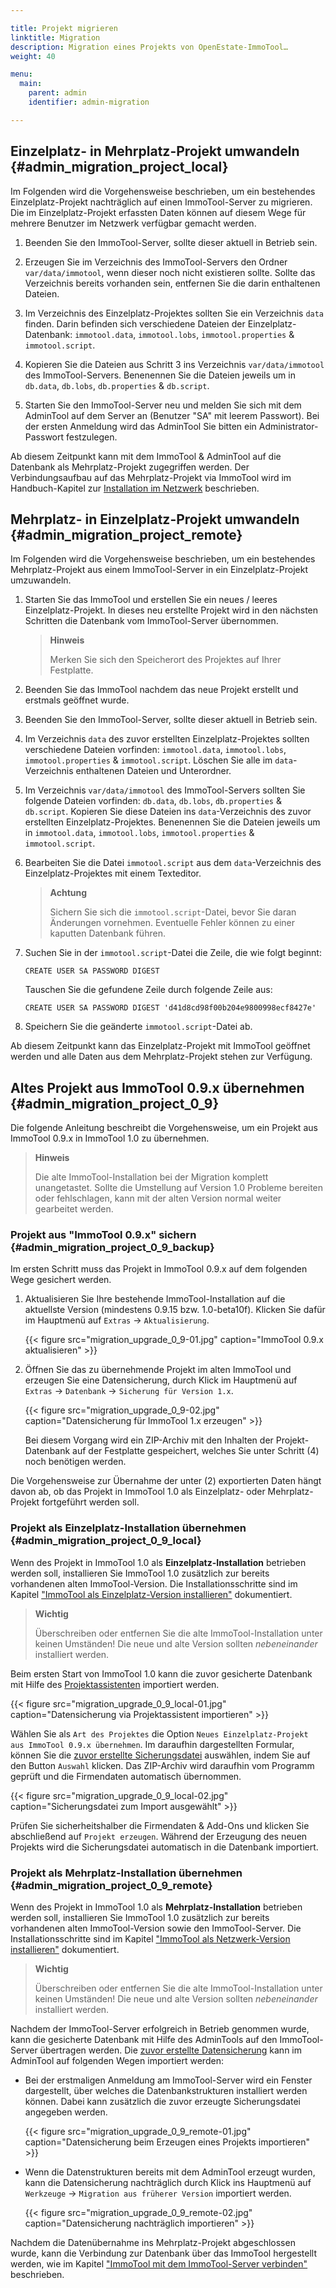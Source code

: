 ```yaml
---

title: Projekt migrieren
linktitle: Migration
description: Migration eines Projekts von OpenEstate-ImmoTool…
weight: 40

menu:
  main:
    parent: admin
    identifier: admin-migration

---
```



## Einzelplatz- in Mehrplatz-Projekt umwandeln {#admin_migration_project_local}

Im Folgenden wird die Vorgehensweise beschrieben, um ein bestehendes Einzelplatz-Projekt nachträglich auf einen ImmoTool-Server zu migrieren. Die im Einzelplatz-Projekt erfassten Daten können auf diesem Wege für mehrere Benutzer im Netzwerk verfügbar gemacht werden.

1.  Beenden Sie den ImmoTool-Server, sollte dieser aktuell in Betrieb sein.

2.  Erzeugen Sie im Verzeichnis des ImmoTool-Servers den Ordner `var/data/immotool`, wenn dieser noch nicht existieren sollte. Sollte das Verzeichnis bereits vorhanden sein, entfernen Sie die darin enthaltenen Dateien.

3.  Im Verzeichnis des Einzelplatz-Projektes sollten Sie ein Verzeichnis `data` finden. Darin befinden sich verschiedene Dateien der Einzelplatz-Datenbank: `immotool.data`, `immotool.lobs`, `immotool.properties` & `immotool.script`.

4.  Kopieren Sie die Dateien aus Schritt 3 ins Verzeichnis `var/data/immotool` des ImmoTool-Servers. Benenennen Sie die Dateien jeweils um in `db.data`, `db.lobs`, `db.properties` & `db.script`.

5.  Starten Sie den ImmoTool-Server neu und melden Sie sich mit dem AdminTool auf dem Server an (Benutzer "SA" mit leerem Passwort). Bei der ersten Anmeldung wird das AdminTool Sie bitten ein Administrator-Passwort festzulegen.

Ab diesem Zeitpunkt kann mit dem ImmoTool & AdminTool auf die Datenbank als Mehrplatz-Projekt zugegriffen werden. Der Verbindungsaufbau auf das Mehrplatz-Projekt via ImmoTool wird im Handbuch-Kapitel zur [Installation im Netzwerk](intro_install_network.md#intro_install_network_immotool_project) beschrieben.


## Mehrplatz- in Einzelplatz-Projekt umwandeln {#admin_migration_project_remote}

Im Folgenden wird die Vorgehensweise beschrieben, um ein bestehendes Mehrplatz-Projekt aus einem ImmoTool-Server in ein Einzelplatz-Projekt umzuwandeln.

1.  Starten Sie das ImmoTool und erstellen Sie ein neues / leeres Einzelplatz-Projekt. In dieses neu erstellte Projekt wird in den nächsten Schritten die Datenbank vom ImmoTool-Server übernommen.

    > **Hinweis**
    >
    > Merken Sie sich den Speicherort des Projektes auf Ihrer Festplatte.

2.  Beenden Sie das ImmoTool nachdem das neue Projekt erstellt und erstmals geöffnet wurde.

3.  Beenden Sie den ImmoTool-Server, sollte dieser aktuell in Betrieb sein.

4.  Im Verzeichnis `data` des zuvor erstellten Einzelplatz-Projektes sollten verschiedene Dateien vorfinden: `immotool.data`, `immotool.lobs`, `immotool.properties` & `immotool.script`. Löschen Sie alle im `data`-Verzeichnis enthaltenen Dateien und Unterordner.

5.  Im Verzeichnis `var/data/immotool` des ImmoTool-Servers sollten Sie folgende Dateien vorfinden: `db.data`, `db.lobs`, `db.properties` & `db.script`. Kopieren Sie diese Dateien ins `data`-Verzeichnis des zuvor erstellten Einzelplatz-Projektes. Benenennen Sie die Dateien jeweils um in `immotool.data`, `immotool.lobs`, `immotool.properties` & `immotool.script`.

6.  Bearbeiten Sie die Datei `immotool.script` aus dem `data`-Verzeichnis des Einzelplatz-Projektes mit einem Texteditor.

    > **Achtung**
    >
    > Sichern Sie sich die `immotool.script`-Datei, bevor Sie daran Änderungen vornehmen. Eventuelle Fehler können zu einer kaputten Datenbank führen.

7.  Suchen Sie in der `immotool.script`-Datei die Zeile, die wie folgt beginnt:
    ```
    CREATE USER SA PASSWORD DIGEST
    ```

    Tauschen Sie die gefundene Zeile durch folgende Zeile aus:
    ```
    CREATE USER SA PASSWORD DIGEST 'd41d8cd98f00b204e9800998ecf8427e'
    ```

8.  Speichern Sie die geänderte `immotool.script`-Datei ab.

Ab diesem Zeitpunkt kann das Einzelplatz-Projekt mit ImmoTool geöffnet werden und alle Daten aus dem Mehrplatz-Projekt stehen zur Verfügung.


## Altes Projekt aus ImmoTool 0.9.x übernehmen {#admin_migration_project_0_9}

Die folgende Anleitung beschreibt die Vorgehensweise, um ein Projekt aus ImmoTool 0.9.x in ImmoTool 1.0 zu übernehmen.

> **Hinweis**
>
> Die alte ImmoTool-Installation bei der Migration komplett unangetastet. Sollte die Umstellung auf Version 1.0 Probleme bereiten oder fehlschlagen, kann mit der alten Version normal weiter gearbeitet werden.


### Projekt aus "ImmoTool 0.9.x" sichern {#admin_migration_project_0_9_backup}

Im ersten Schritt muss das Projekt in ImmoTool 0.9.x auf dem folgenden Wege gesichert werden.

1.  Aktualisieren Sie Ihre bestehende ImmoTool-Installation auf die aktuellste Version (mindestens 0.9.15 bzw. 1.0-beta10f). Klicken Sie dafür im Hauptmenü auf `Extras` → `Aktualisierung`.

    {{< figure src="migration_upgrade_0_9-01.jpg" caption="ImmoTool 0.9.x aktualisieren" >}}

2.  Öffnen Sie das zu übernehmende Projekt im alten ImmoTool und erzeugen Sie eine Datensicherung, durch Klick im Hauptmenü auf `Extras` → `Datenbank` → `Sicherung für Version 1.x`.

    {{< figure src="migration_upgrade_0_9-02.jpg" caption="Datensicherung für ImmoTool 1.x erzeugen" >}}

    Bei diesem Vorgang wird ein ZIP-Archiv mit den Inhalten der Projekt-Datenbank auf der Festplatte gespeichert, welches Sie unter Schritt (4) noch benötigen werden.

Die Vorgehensweise zur Übernahme der unter (2) exportierten Daten hängt davon ab, ob das Projekt in ImmoTool 1.0 als Einzelplatz- oder Mehrplatz-Projekt fortgeführt werden soll.


### Projekt als Einzelplatz-Installation übernehmen {#admin_migration_project_0_9_local}

Wenn des Projekt in ImmoTool 1.0 als **Einzelplatz-Installation** betrieben werden soll, installieren Sie ImmoTool 1.0 zusätzlich zur bereits vorhandenen alten ImmoTool-Version. Die Installationsschritte sind im Kapitel ["ImmoTool als Einzelplatz-Version installieren"](intro_install_local.md#intro_install_local) dokumentiert.

> **Wichtig**
>
> Überschreiben oder entfernen Sie die alte ImmoTool-Installation unter keinen Umständen! Die neue und alte Version sollten *nebeneinander* installiert werden.

Beim ersten Start von ImmoTool 1.0 kann die zuvor gesicherte Datenbank mit Hilfe des [Projektassistenten](usage_general_projects.md#usage_general_projects_wizard) importiert werden.

{{< figure src="migration_upgrade_0_9_local-01.jpg" caption="Datensicherung via Projektassistent importieren" >}}

Wählen Sie als `Art des Projektes` die Option `Neues Einzelplatz-Projekt aus ImmoTool 0.9.x übernehmen`. Im daraufhin dargestellten Formular, können Sie die [zuvor erstellte Sicherungsdatei](#admin_migration_project_0_9_backup) auswählen, indem Sie auf den Button `Auswahl` klicken. Das ZIP-Archiv wird daraufhin vom Programm geprüft und die Firmendaten automatisch übernommen.

{{< figure src="migration_upgrade_0_9_local-02.jpg" caption="Sicherungsdatei zum Import ausgewählt" >}}

Prüfen Sie sicherheitshalber die Firmendaten & Add-Ons und klicken Sie abschließend auf `Projekt erzeugen`. Während der Erzeugung des neuen Projekts wird die Sicherungsdatei automatisch in die Datenbank importiert.


### Projekt als Mehrplatz-Installation übernehmen {#admin_migration_project_0_9_remote}

Wenn des Projekt in ImmoTool 1.0 als **Mehrplatz-Installation** betrieben werden soll, installieren Sie ImmoTool 1.0 zusätzlich zur bereits vorhandenen alten ImmoTool-Version sowie den ImmoTool-Server. Die Installationsschritte sind im Kapitel ["ImmoTool als Netzwerk-Version installieren"](intro_install_network.md#intro_install_network) dokumentiert.

> **Wichtig**
>
> Überschreiben oder entfernen Sie die alte ImmoTool-Installation unter keinen Umständen! Die neue und alte Version sollten *nebeneinander* installiert werden.

Nachdem der ImmoTool-Server erfolgreich in Betrieb genommen wurde, kann die gesicherte Datenbank mit Hilfe des AdminTools auf den ImmoTool-Server übertragen werden. Die [zuvor erstellte Datensicherung](#admin_migration_project_0_9_backup) kann im AdminTool auf folgenden Wegen importiert werden:

-   Bei der erstmaligen Anmeldung am ImmoTool-Server wird ein Fenster dargestellt, über welches die Datenbankstrukturen installiert werden können. Dabei kann zusätzlich die zuvor erzeugte Sicherungsdatei angegeben werden.

    {{< figure src="migration_upgrade_0_9_remote-01.jpg" caption="Datensicherung beim Erzeugen eines Projekts importieren" >}}

-   Wenn die Datenstrukturen bereits mit dem AdminTool erzeugt wurden, kann die Datensicherung nachträglich durch Klick ins Hauptmenü auf `Werkzeuge` → `Migration aus früherer Version` importiert werden.

    {{< figure src="migration_upgrade_0_9_remote-02.jpg" caption="Datensicherung nachträglich importieren" >}}

Nachdem die Datenübernahme ins Mehrplatz-Projekt abgeschlossen wurde, kann die Verbindung zur Datenbank über das ImmoTool hergestellt werden, wie im Kapitel ["ImmoTool mit dem ImmoTool-Server verbinden"](intro_install_network.md#intro_install_network_immotool_project) beschrieben.
